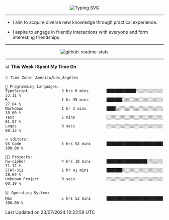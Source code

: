 <p align="center">
  <img src="https://readme-typing-svg.demolab.com?font=Fira+Code&weight=500&size=32&duration=2500&pause=1600&center=true&vCenter=true&random=false&width=1024&height=64&lines=Hi+there+%F0%9F%91%8B;I'm+delighted+you+could+make+it+here+%F0%9F%8E%89;I'm+Harry%2C+a+college+student+still+finding+my+way" alt="Typing SVG" />
</p>


---


- I aim to acquire diverse new knowledge through practical experience.

- I aspire to engage in friendly interactions with everyone and form interesting friendships.


---


<p align="center">
  <img src="https://github-readme-stats.vercel.app/api?username=Harry-Jing&show_icons=true" alt="github-readme-stats"/>
</p>


---

<!--START_SECTION:waka-->
📊 **This Week I Spent My Time On** 

```text
🕑︎ Time Zone: America/Los_Angeles

💬 Programming Languages: 
TypeScript               3 hrs 6 mins        █████████████░░░░░░░░░░░░   53.11 % 
R                        1 hr 35 mins        ███████░░░░░░░░░░░░░░░░░░   27.04 % 
Markdown                 1 hr 3 mins         ████░░░░░░░░░░░░░░░░░░░░░   18.00 % 
Text                     5 mins              ░░░░░░░░░░░░░░░░░░░░░░░░░   01.57 % 
Logos                    0 secs              ░░░░░░░░░░░░░░░░░░░░░░░░░   00.13 % 

🔥 Editors: 
VS Code                  5 hrs 52 mins       █████████████████████████   100.00 % 

🐱‍💻 Projects: 
hw-cipher                4 hrs 10 mins       ██████████████████░░░░░░░   71.12 % 
STAT-311                 1 hr 41 mins        ███████░░░░░░░░░░░░░░░░░░   28.69 % 
Unknown Project          0 secs              ░░░░░░░░░░░░░░░░░░░░░░░░░   00.19 % 

💻 Operating System: 
Mac                      5 hrs 52 mins       █████████████████████████   100.00 % 
```


 Last Updated on 23/07/2024 12:23:59 UTC
<!--END_SECTION:waka-->
